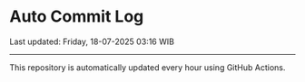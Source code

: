 # Auto Commit Log

Last updated: Friday, 18-07-2025 03:16 WIB

---

This repository is automatically updated every hour using GitHub Actions.
